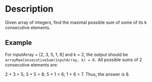 # Description

Given array of integers, find the maximal possible sum of some of its k consecutive elements.

## Example

For inputArray = [2, 3, 5, 1, 6] and k = 2, the output should be
`arrayMaxConsecutiveSum(inputArray, k) = 8.`
All possible sums of 2 consecutive elements are:

2 + 3 = 5;
3 + 5 = 8;
5 + 1 = 6;
1 + 6 = 7.
Thus, the answer is 8.

